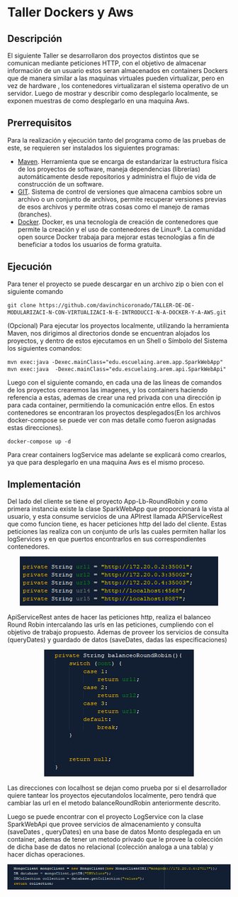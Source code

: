 # Taller Dockers y Aws
## Descripción 
El siguiente Taller se desarrollaron   dos proyectos distintos que se comunican mediante peticiones HTTP, con el objetivo de almacenar información de un usuario 
estos seran almacenados en containers Dockers que de manera similar a las maquinas virtuales pueden virtualizar, pero en vez de hardware , los contenedores virtualizaran el sistema operativo de un servidor. Luego de mostrar y describir como desplegarlo localmente, se exponen muestras de como desplegarlo en una maquina Aws.

## Prerrequisitos
Para la realización y ejecución tanto del programa como de las pruebas de este, se requieren ser instalados los siguientes programas:
* [Maven](https://maven.apache.org/). Herramienta que se encarga de estandarizar la estructura física de los proyectos de software, maneja dependencias (librerías) automáticamente desde repositorios y administra el flujo de vida de construcción de un software.
* [GIT](https://git-scm.com/). Sistema de control de versiones que almacena cambios sobre un archivo o un conjunto de archivos, permite recuperar versiones previas de esos archivos y permite otras cosas como el manejo de ramas (branches).
* [Docker](https://www.docker.com). Docker, es una tecnología de creación de contenedores que permite la creación y el uso de contenedores de Linux®. La comunidad open source Docker trabaja para mejorar estas tecnologías a fin de beneficiar a todos los usuarios de forma gratuita.

## Ejecución 
Para tener el proyecto se puede descargar en un archivo zip o bien con el siguiente comando 
```
git clone https://github.com/davinchicoronado/TALLER-DE-DE-MODULARIZACI-N-CON-VIRTUALIZACI-N-E-INTRODUCCI-N-A-DOCKER-Y-A-AWS.git
```

(Opcional) Para ejecutar los proyectos localmente, utilizando la herramienta Maven, nos dirigimos al directorios donde se encuentran alojados los proyectos, y dentro de estos ejecutamos en un Shell o Símbolo del Sistema los siguientes comandos:

```
mvn exec:java -Dexec.mainClass="edu.escuelaing.arem.app.SparkWebApp"
mvn exec:java  -Dexec.mainClass="edu.escuelaing.arem.api.SparkWebApi" 
```
Luego con el siguiente comando, en cada una de las lineas de comandos de los proyectos crearemos las imagenes, y los containers haciendo referencia a estas, ademas de crear una red privada con una dirección ip para cada container, permitiendo la comunicación entre ellos. En estos contenedores se encontraran los proyectos desplegados(En los archivos docker-compose se puede ver con mas detalle como fueron asignadas estas direcciones).
```
docker-compose up -d
```
Para crear containers logService mas adelante se explicará como crearlos, ya que para desplegarlo en una maquina Aws es el mismo proceso.

## Implementación

Del lado del cliente se tiene el proyecto App-Lb-RoundRobin y como primera instancia existe la clase SparkWebApp que proporcionará la vista al usuario, y esta consume servicios de una APIrest llamada APIServiceRest que como funcion tiene, es hacer peticiones http del lado del cliente.
Estas peticiones las realiza con un conjunto de urls las cuales permiten hallar los logServices y en que puertos encontrarlos en sus correspondientes contenedores.
 <p align="center">
    <img src="https://github.com/davinchicoronado/TALLER-DE-DE-MODULARIZACI-N-CON-VIRTUALIZACI-N-E-INTRODUCCI-N-A-DOCKER-Y-A-AWS/blob/master/Img/conectionOthers.png?raw=true" alt="Sublime's custom image"/>
  </p>

ApiServiceRest antes de hacer las peticiones http, realiza el balanceo Round Robin intercalando las urls en las peticiones, cumpliendo con el objetivo de trabajo propuesto. Ademas de proveer los servicios de consulta (queryDates) y guardado de datos (saveDates, dadas las especificaciones)

 <p align="center">
    <img src="https://github.com/davinchicoronado/TALLER-DE-DE-MODULARIZACI-N-CON-VIRTUALIZACI-N-E-INTRODUCCI-N-A-DOCKER-Y-A-AWS/blob/master/Img/balanceRoundRobin.png?raw=true" alt="Sublime's custom image"/>
  </p>

Las direcciones con localhost se dejan como prueba por si el desarrollador quiere tantear los proyectos ejecutandolos localmente, pero tendrá que cambiar las url en el metodo  balanceRoundRobin anteriormente descrito.

Luego se puede encontrar con el proyecto LogService con la clase SparkWebApi que provee servicios de almacenamiento y consulta (saveDates , queryDates) en una base de datos Monto desplegada en un container, ademas de tener un metodo privado que le provee la colección de dicha base de datos no relacional (colección analoga a una tabla) y hacer dichas operaciones. 

<p align="center">
    <img src="https://github.com/davinchicoronado/TALLER-DE-DE-MODULARIZACI-N-CON-VIRTUALIZACI-N-E-INTRODUCCI-N-A-DOCKER-Y-A-AWS/blob/master/Img/conectionMongo.png?raw=true" alt="Sublime's custom image"/>
  </p>



